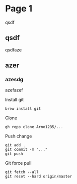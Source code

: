 # Page 1

qsdf

## qsdf

qsdfaze

## azer

### azesdg

azefazef

Install git

```
brew install git
```

Clone

```
gh repo clone Arno1235/...
```

Push change

```
git add .
git commit -m "..."
git push
```

Git force pull

```
git fetch --all
git reset --hard origin/master
```

